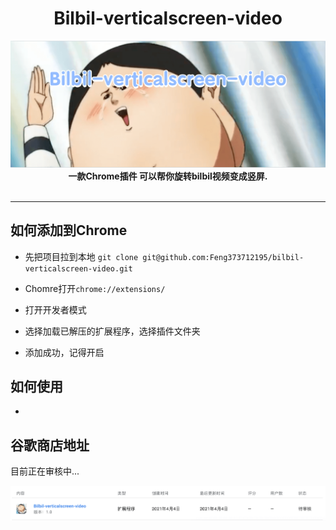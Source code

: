 

<h1 align="center"> Bilbil-verticalscreen-video </h1>
<div align="center">
  <img src="/img/banner_.png" width="560" />
</div>
<div align="center">
  <strong>一款Chrome插件 可以帮你旋转bilbil视频变成竖屏.</strong>
</div>
<br />

- - - 


##  如何添加到Chrome

- 先把项目拉到本地
`git clone git@github.com:Feng373712195/bilbil-verticalscreen-video.git`

- Chomre打开`chrome://extensions/`

- 打开开发者模式

- 选择加载已解压的扩展程序，选择插件文件夹

- 添加成功，记得开启


##  如何使用

- 




##  谷歌商店地址

目前正在审核中...

![WeChat156e2ef1d234ea65ac4d0c58a893f837.png](/img/tip.png)
